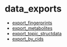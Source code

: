 ﻿# data_exports



+ [export_fingerprints](data_exports/export_fingerprints.1) 
+ [export_metabolites](data_exports/export_metabolites.1) 
+ [export_topic_structdata](data_exports/export_topic_structdata.1) 
+ [export_by_cids](data_exports/export_by_cids.1) 
